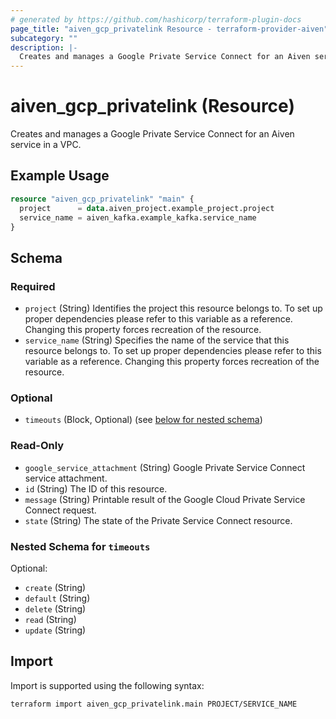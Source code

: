 ```yaml
---
# generated by https://github.com/hashicorp/terraform-plugin-docs
page_title: "aiven_gcp_privatelink Resource - terraform-provider-aiven"
subcategory: ""
description: |-
  Creates and manages a Google Private Service Connect for an Aiven service in a VPC.
---
```


# aiven_gcp_privatelink (Resource)

Creates and manages a Google Private Service Connect for an Aiven service in a VPC.

## Example Usage

```terraform
resource "aiven_gcp_privatelink" "main" {
  project      = data.aiven_project.example_project.project
  service_name = aiven_kafka.example_kafka.service_name
}
```

<!-- schema generated by tfplugindocs -->
## Schema

### Required

- `project` (String) Identifies the project this resource belongs to. To set up proper dependencies please refer to this variable as a reference. Changing this property forces recreation of the resource.
- `service_name` (String) Specifies the name of the service that this resource belongs to. To set up proper dependencies please refer to this variable as a reference. Changing this property forces recreation of the resource.

### Optional

- `timeouts` (Block, Optional) (see [below for nested schema](#nestedblock--timeouts))

### Read-Only

- `google_service_attachment` (String) Google Private Service Connect service attachment.
- `id` (String) The ID of this resource.
- `message` (String) Printable result of the Google Cloud Private Service Connect request.
- `state` (String) The state of the Private Service Connect resource.

<a id="nestedblock--timeouts"></a>
### Nested Schema for `timeouts`

Optional:

- `create` (String)
- `default` (String)
- `delete` (String)
- `read` (String)
- `update` (String)

## Import

Import is supported using the following syntax:

```shell
terraform import aiven_gcp_privatelink.main PROJECT/SERVICE_NAME
```
